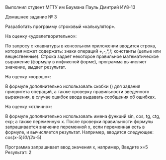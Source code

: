 Выполнил студент МГТУ им Баумана
Пауль Дмитрий
ИУ8-13

Домашнее задание № 3

Разработать программу строковый «калькулятор».

На оценку «удовлетворительно»:

По запросу с клавиатуры в консольном приложении вводится
строка, которая может содержать: знаки операций +,-,*,/; константы
(целые или вещественные). Строка задает некоторое правильное
математическое выражение (формулу в инфиксной форме),
программа вычисляет значение, выдает результат.

На оценку «хорошо»:

В формуле дополнительно использовать скобки () для задания
приоритета операций, а также проверку правильности введенного
выражения, в случае ошибок ввода выдавать сообщения об ошибках.

На оценку «отлично»:

В формуле дополнительно использовать имена функций sin,
cos, tg, ctg, exp; а также переменную x. После проверки
правильности формулы запрашивается значение переменной x, если
переменная есть в формуле, и вычисляется результат. 
Например, вводится следующее:
cos(x-5)*10/(2*x-5)

Программа запрашивает ввод значения x, например, 
Введите x=5 
Результат: 2
